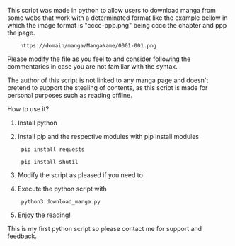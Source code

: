 This script was made in python to allow users to download manga from some webs that work with a determinated format like the example bellow in which the image format is "cccc-ppp.png" being cccc the chapter and ppp the page.

        https://domain/manga/MangaName/0001-001.png

Please modify the file as you feel to and consider following the commentaries in case you are not familiar with the syntax.

The author of this script is not linked to any manga page and doesn't pretend to support the stealing of contents, as this script is made for personal purposes such as reading offline.

How to use it?

1. Install python
2. Install pip and the respective modules with pip install modules

        pip install requests

        pip install shutil

3. Modify the script as pleased if you need to
4. Execute the python script with

        python3 download_manga.py

5. Enjoy the reading!


This is my first python script so please contact me for support and feedback.